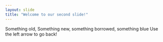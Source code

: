 ```yaml
---
layout: slide
title: "Welcome to our second slide!"
---
```

Something old, Something new, something borrowed, something blue
Use the left arrow to go back!
